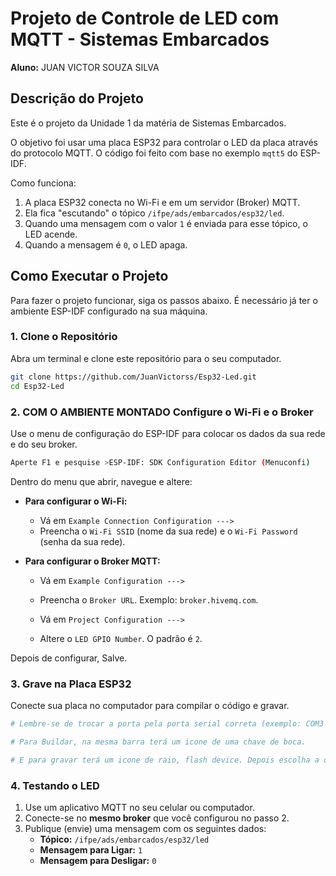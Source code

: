 # Projeto de Controle de LED com MQTT - Sistemas Embarcados

**Aluno:** JUAN VICTOR SOUZA SILVA

## Descrição do Projeto

Este é o projeto da Unidade 1 da matéria de Sistemas Embarcados.

O objetivo foi usar uma placa ESP32 para controlar o LED da placa através do protocolo MQTT. O código foi feito com base no exemplo `mqtt5` do ESP-IDF.

Como funciona:

1.  A placa ESP32 conecta no Wi-Fi e em um servidor (Broker) MQTT.
2.  Ela fica "escutando" o tópico `/ifpe/ads/embarcados/esp32/led`.
3.  Quando uma mensagem com o valor `1` é enviada para esse tópico, o LED acende.
4.  Quando a mensagem é `0`, o LED apaga.

## Como Executar o Projeto

Para fazer o projeto funcionar, siga os passos abaixo. É necessário já ter o ambiente ESP-IDF configurado na sua máquina.

### 1. Clone o Repositório

Abra um terminal e clone este repositório para o seu computador.

```bash
git clone https://github.com/JuanVictorss/Esp32-Led.git
cd Esp32-Led
```

### 2. COM O AMBIENTE MONTADO Configure o Wi-Fi e o Broker

Use o menu de configuração do ESP-IDF para colocar os dados da sua rede e do seu broker.

```bash
Aperte F1 e pesquise >ESP-IDF: SDK Configuration Editor (Menuconfi)
```

Dentro do menu que abrir, navegue e altere:

- **Para configurar o Wi-Fi:**

  - Vá em `Example Connection Configuration --->`
  - Preencha o `Wi-Fi SSID` (nome da sua rede) e o `Wi-Fi Password` (senha da sua rede).

- **Para configurar o Broker MQTT:**

  - Vá em `Example Configuration --->`
  - Preencha o `Broker URL`. Exemplo: `broker.hivemq.com`.

  - Vá em `Project Configuration --->`
  - Altere o `LED GPIO Number`. O padrão é `2`.

Depois de configurar, Salve.

### 3. Grave na Placa ESP32

Conecte sua placa no computador para compilar o código e gravar.

```bash
# Lembre-se de trocar a porta pela porta serial correta (exemplo: COM3 no Windows), no vsCode tem uma barra na parte inferior e terá um icone de uma tomada.

# Para Buildar, na mesma barra terá um icone de uma chave de boca.

# E para gravar terá um icone de raio, flash device. Depois escolha a opção UART que aparece na parte superior do vsCode.

```

### 4. Testando o LED

1.  Use um aplicativo MQTT no seu celular ou computador.
2.  Conecte-se no **mesmo broker** que você configurou no passo 2.
3.  Publique (envie) uma mensagem com os seguintes dados:
    - **Tópico:** `/ifpe/ads/embarcados/esp32/led`
    - **Mensagem para Ligar:** `1`
    - **Mensagem para Desligar:** `0`

